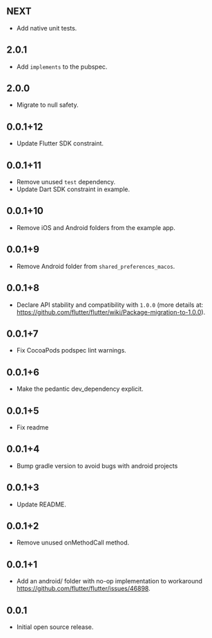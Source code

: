 ## NEXT

* Add native unit tests.

## 2.0.1

* Add `implements` to the pubspec.

## 2.0.0

* Migrate to null safety.

## 0.0.1+12

* Update Flutter SDK constraint.

## 0.0.1+11

* Remove unused `test` dependency.
* Update Dart SDK constraint in example.

## 0.0.1+10

* Remove iOS and Android folders from the example app.

## 0.0.1+9

* Remove Android folder from `shared_preferences_macos`.

## 0.0.1+8

* Declare API stability and compatibility with `1.0.0` (more details at: https://github.com/flutter/flutter/wiki/Package-migration-to-1.0.0).

## 0.0.1+7

* Fix CocoaPods podspec lint warnings.

## 0.0.1+6

* Make the pedantic dev_dependency explicit.

## 0.0.1+5

* Fix readme

## 0.0.1+4

* Bump gradle version to avoid bugs with android projects

## 0.0.1+3

* Update README.

## 0.0.1+2

* Remove unused onMethodCall method.

## 0.0.1+1

* Add an android/ folder with no-op implementation to workaround https://github.com/flutter/flutter/issues/46898.

## 0.0.1

* Initial open source release.
